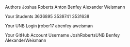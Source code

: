 Authors
Joshua Roberts
Anton Benfey
Alexander Weismann

Your Students
3636895
3539741
3531638

Your UNB Login
jrober17
abenfey
aweisman

Your GitHub Account Username
JoshRobertsUNB
Benfey
AlexanderWeismann
